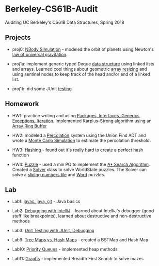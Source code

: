 # Berkeley-CS61B-Audit
Auditing UC Berkeley's CS61B Data Structures, Spring 2018

Projects
--------
- proj0: [NBody Simulation](https://github.com/LanceSanity/Berkeley-CS61B-Audit/tree/master/proj0) - modeled the orbit of planets using Newton's [law of universal gravitation](https://en.wikipedia.org/wiki/Newton%27s_law_of_universal_gravitation). 

- proj1a: implement generic typed Deque [data structure](https://github.com/LanceSanity/Berkeley-CS61B-Audit/tree/master/proj1a) using linked lists and arrays. Learned cool things about geometric [array resizing](https://ece.uwaterloo.ca/~dwharder/aads/Algorithms/Array_resizing/) and using sentinel nodes to keep track of the head and/or end of a linked list.

- proj1b: did some JUnit [testing](https://github.com/LanceSanity/Berkeley-CS61B-Audit/tree/master/proj1b)

Homework
-------
- HW1: practice writing and using [Packages, Interfaces, Generics, Exceptions, Iteration](https://github.com/LanceSanity/Berkeley-CS61B-Audit/tree/master/hw1). Implemented Karplus-Strong algorithm using an [Array Ring Buffer](https://github.com/LanceSanity/Berkeley-CS61B-Audit/blob/master/hw1/synthesizer/ArrayRingBuffer.java)

- HW2: modeled a [Percolation](https://github.com/LanceSanity/Berkeley-CS61B-Audit/blob/master/hw2/hw2/Percolation.java) system using the Union Find ADT and wrote a [Monte Carlo Simulation](https://github.com/LanceSanity/Berkeley-CS61B-Audit/blob/master/hw2/hw2/PercolationStats.java) to estimate the percolation threshold.

- HW3: [Hashing](https://github.com/LanceSanity/Berkeley-CS61B-Audit/tree/master/hw3/hw3/hash) - found out it's really hard to create a perfect hash function

- HW4: [Puzzle](https://github.com/LanceSanity/Berkeley-CS61B-Audit/tree/master/hw4/hw4/puzzle) - used a min PQ to implement the [A* Search Algorithm](https://en.wikipedia.org/wiki/A*_search_algorithm). Created a [Solver](https://github.com/LanceSanity/Berkeley-CS61B-Audit/blob/master/hw4/hw4/puzzle/Solver.java) class to solve WorldState puzzles. The Solver can solve a [sliding numbers tile](https://github.com/LanceSanity/Berkeley-CS61B-Audit/blob/master/hw4/hw4/puzzle/Board.java) and [Word](https://github.com/LanceSanity/Berkeley-CS61B-Audit/blob/master/hw4/hw4/puzzle/Word.java) puzzles.

Lab
---
- Lab1: [javac, java, git](https://github.com/LanceSanity/Berkeley-CS61B-Audit/tree/master/lab1) - Java basics

- Lab2: [Debugging with IntelliJ](https://github.com/LanceSanity/Berkeley-CS61B-Audit/tree/master/lab2) - learned about IntelliJ's debugger (good stuff like breakpoints), learned about destructive and non-destructive methods

- Lab3: [Unit Testing with JUnit, Debugging](https://github.com/LanceSanity/Berkeley-CS61B-Audit/tree/master/lab3)

- Lab9: [Tree Maps vs. Hash Maps](https://github.com/LanceSanity/Berkeley-CS61B-Audit/tree/master/lab9/lab9) - created a BSTMap and Hash Map

- Lab10: [Priority Queues](https://github.com/LanceSanity/Berkeley-CS61B-Audit/blob/master/lab10/ArrayHeap.java) - implemented heap methods

- Lab11: [Graphs](https://github.com/LanceSanity/Berkeley-CS61B-Audit/blob/master/lab11/lab11/graphs/MazeBreadthFirstPaths.java) - implemented Breadth First Search to solve mazes

